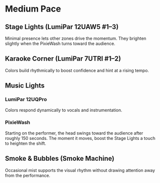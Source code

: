 # Medium Pace

## Stage Lights (LumiPar 12UAW5 #1–3)
Minimal presence lets other zones drive the momentum.
They brighten slightly when the PixieWash turns toward the audience.

## Karaoke Corner (LumiPar 7UTRI #1–2)
Colors build rhythmically to boost confidence and hint at a rising tempo.

## Music Lights

### LumiPar 12UQPro
Colors respond dynamically to vocals and instrumentation.

### PixieWash
Starting on the performer, the head swings toward the audience after roughly
150 seconds. The moment it moves, boost the Stage Lights a touch to heighten the
shift.

## Smoke & Bubbles (Smoke Machine)
Occasional mist supports the visual rhythm without drawing attention away from the performance.
